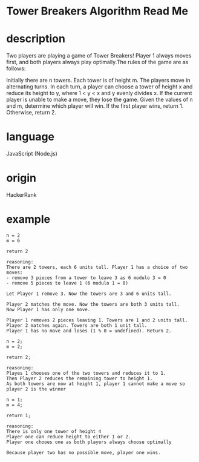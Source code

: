 # Tower Breakers Algorithm Read Me

# description

Two players are playing a game of Tower Breakers! Player 1 always moves first, and both players always play optimally.The rules of the game are as follows:

Initially there are n towers.
Each tower is of height m.
The players move in alternating turns.
In each turn, a player can choose a tower of height x and reduce its height to y, where 1 < y < x and y evenly divides x.
If the current player is unable to make a move, they lose the game.
Given the values of n and m, determine which player will win. If the first player wins, return 1. Otherwise, return 2.

# language

JavaScript (Node.js)

# origin

HackerRank

# example

```
n = 2
m = 6

return 2

reasoning:
There are 2 towers, each 6 units tall. Player 1 has a choice of two moves:
- remove 3 pieces from a tower to leave 3 as 6 modulo 3 = 0
- remove 5 pieces to leave 1 (6 modulo 1 = 0)

Let Player 1 remove 3. Now the towers are 3 and 6 units tall.

Player 2 matches the move. Now the towers are both 3 units tall.
Now Player 1 has only one move.

Player 1 removes 2 pieces leaving 1. Towers are 1 and 2 units tall.
Player 2 matches again. Towers are both 1 unit tall.
Player 1 has no move and loses (1 % 0 = undefined). Return 2.
```

```
n = 2;
m = 2;

return 2;

reasoning:
Playes 1 chooses one of the two towers and reduces it to 1.
Then Player 2 reduces the remaining tower to height 1.
As both towers are now at height 1, player 1 cannot make a move so player 2 is the winner
```

```
n = 1;
m = 4;

return 1;

reasoning:
There is only one tower of height 4
Player one can reduce height to either 1 or 2. 
Player one chooes one as both players always choose optimally

Because player two has no possible move, player one wins.
```